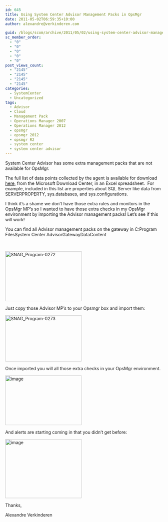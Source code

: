 ```yaml
---
id: 645
title: Using System Center Advisor Management Packs in OpsMgr
date: 2011-05-02T06:59:35+10:00
author: alexandre@verkinderen.com

guid: /blogs/scom/archive/2011/05/02/using-system-center-advisor-management-packs-in-opsmgr.aspx
sc_member_order:
  - "0"
  - "0"
  - "0"
  - "0"
  - "0"
post_views_count:
  - "2145"
  - "2145"
  - "2145"
  - "2145"
categories:
  - SystemCenter
  - Uncategorized
tags:
  - Advisor
  - Cloud
  - Management Pack
  - Operations Manager 2007
  - Operations Manager 2012
  - opsmgr
  - opsmgr 2012
  - opsmgr R2
  - system center
  - system center advisor
---
```

System Center Advisor has some extra management packs that are not available for OpsMgr.

The full list of data points collected by the agent is available for download [here](http://go.microsoft.com/fwlink/?LinkId=215200), from the Microsoft Download Center, in an Excel spreadsheet.&#160; For example, included in this list are properties about SQL Server like data from SERVERPROPERTY, sys.databases, and sys.configurations.

I think it’s a shame we don’t have those extra rules and monitors in the OpsMgr MP’s so I wanted to have those extra checks in my OpsMgr environment by importing the Advisor management packs! Let’s see if this will work!

You can find all Advisor management packs on the gateway in C:Program FilesSystem Center AdvisorGatewayDataContent 

&#160;

[<img style="border-right-width: 0px;padding-left: 0px;padding-right: 0px;border-top-width: 0px;border-bottom-width: 0px;border-left-width: 0px;padding-top: 0px" border="0" alt="SNAG_Program-0272" src="https://mscloudstorage.blob.core.windows.net/mscloudstorage//2012/06/SNAG_Program-0272_thumb_4CC1308C.png" width="244" height="160" />](https://mscloudstorage.blob.core.windows.net/mscloudstorage//2012/06/SNAG_Program-0272_58869D8B.png)

Just copy those Advisor MP’s to your Opsmgr box and import them:

[<img style="border-right-width: 0px;padding-left: 0px;padding-right: 0px;border-top-width: 0px;border-bottom-width: 0px;border-left-width: 0px;padding-top: 0px" border="0" alt="SNAG_Program-0273" src="https://mscloudstorage.blob.core.windows.net/mscloudstorage//2012/06/SNAG_Program-0273_thumb_68A23FB7.png" width="244" height="148" />](https://mscloudstorage.blob.core.windows.net/mscloudstorage//2012/06/SNAG_Program-0273_60DA4D15.png)

Once imported you will all those extra checks in your OpsMgr environment.

[<img style="border-right-width: 0px;margin: 0px;padding-left: 0px;padding-right: 0px;border-top-width: 0px;border-bottom-width: 0px;border-left-width: 0px;padding-top: 0px" border="0" alt="image" src="https://mscloudstorage.blob.core.windows.net/mscloudstorage//2012/06/image_thumb_7312EE0A.png" width="244" height="159" />](http://scug.be/scom/files/2012/06/image_154AF991.png)

And alerts are starting coming in that you didn’t get before:

[<img style="border-right-width: 0px;margin: 0px;padding-left: 0px;padding-right: 0px;border-top-width: 0px;border-bottom-width: 0px;border-left-width: 0px;padding-top: 0px" border="0" alt="image" src="https://mscloudstorage.blob.core.windows.net/mscloudstorage//2012/06/image_thumb_1BCE5354.png" width="244" height="189" />](http://scug.be/scom/files/2012/06/image_4B003EEB.png)

Thanks,

Alexandre Verkinderen
